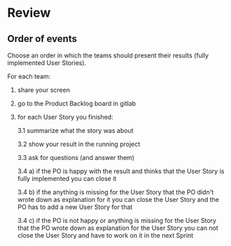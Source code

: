 # Review

## Order of events

Choose an order in which the teams should present their results (fully implemented User Stories).

For each team:

1. share your screen

2. go to the Product Backlog board in gitlab

3. for each User Story you finished:


    3.1 summarize what the story was about

    3.2 show your result in the running project

    3.3 ask for questions (and answer them)

    3.4 a) if the PO is happy with the result and thinks that the User Story is fully implemented you can close it 

    3.4 b) if the anything is missing for the User Story that the PO didn't wrote down as explanation for it you can close the User Story and the PO has to add a new User Story for that

    3.4 c) if the PO is not happy or anything is missing for the User Story that the PO wrote down as explanation for the User Story you can not close the User Story and have to work on it in the next Sprint
